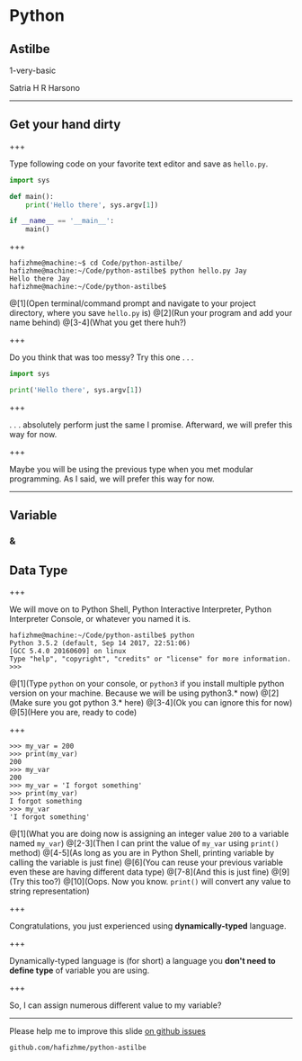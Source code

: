 # Python

## Astilbe

1-very-basic

Satria H R Harsono

---

## Get your hand dirty

+++

Type following code on your favorite text editor and save as `hello.py`.

```python
import sys

def main():
    print('Hello there', sys.argv[1])

if __name__ == '__main__':
    main()
```

+++

```
hafizhme@machine:~$ cd Code/python-astilbe/
hafizhme@machine:~/Code/python-astilbe$ python hello.py Jay
Hello there Jay
hafizhme@machine:~/Code/python-astilbe$ 
```
@[1](Open terminal/command prompt and navigate to your project directory, where you save `hello.py` is)
@[2](Run your program and add your name behind)
@[3-4](What you get there huh?)

+++

Do you think that was too messy? Try this one . . .

```python
import sys

print('Hello there', sys.argv[1])
```

+++

. . . absolutely perform just the same I promise. Afterward, we will prefer this way for now.

+++

Maybe you will be using the previous type when you met modular programming. As I said, we will prefer this way for now.

---

## Variable
### &
## Data Type

+++

We will move on to Python Shell, Python Interactive Interpreter, Python Interpreter Console, or whatever you named it is.
```
hafizhme@machine:~/Code/python-astilbe$ python
Python 3.5.2 (default, Sep 14 2017, 22:51:06) 
[GCC 5.4.0 20160609] on linux
Type "help", "copyright", "credits" or "license" for more information.
>>> 
```

@[1](Type `python` on your console, or `python3` if you install multiple python version on your machine. Because we will be using python3.\* now)
@[2](Make sure you got python 3.\* here)
@[3-4](Ok you can ignore this for now)
@[5](Here you are, ready to code)

+++

```
>>> my_var = 200
>>> print(my_var)
200
>>> my_var
200
>>> my_var = 'I forgot something'
>>> print(my_var)
I forgot something
>>> my_var
'I forgot something'
```
@[1](What you are doing now is assigning an integer value `200` to a variable named `my_var`)
@[2-3](Then I can print the value of `my_var` using `print()` method)
@[4-5](As long as you are in Python Shell, printing variable by calling the variable is just fine)
@[6](You can reuse your previous variable even these are having different data type)
@[7-8](And this is just fine)
@[9](Try this too?)
@[10](Oops. Now you know. `print()` will convert any value to string representation)

+++

Congratulations, you just experienced using **dynamically-typed** language.

+++

Dynamically-typed language is (for short) a language you **don't need to define type** of variable you are using.

+++

So, I can assign numerous different value to my variable?

---

Please help me to improve this slide [on github issues](https://github.com/hafizhme/python-astilbe/issues)

`github.com/hafizhme/python-astilbe`
